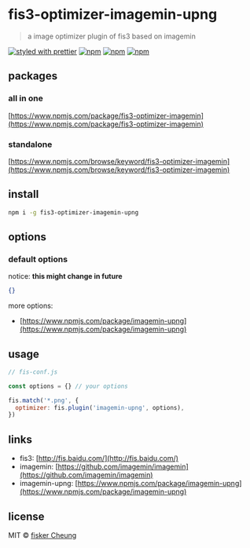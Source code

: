 # fis3-optimizer-imagemin-upng

> a image optimizer plugin of fis3 based on imagemin

[![styled with prettier](https://img.shields.io/badge/styled_with-prettier-ff69b4.svg?style=flat-square)](https://github.com/prettier/prettier)
[![npm](https://img.shields.io/npm/v/fis3-optimizer-imagemin-upng.svg?style=flat-square)](https://www.npmjs.com/package/fis3-optimizer-imagemin-upng)
[![npm](https://img.shields.io/npm/dt/fis3-optimizer-imagemin-upng.svg?style=flat-square)](https://www.npmjs.com/package/fis3-optimizer-imagemin-upng)
[![npm](https://img.shields.io/npm/dm/fis3-optimizer-imagemin-upng.svg?style=flat-square)](https://www.npmjs.com/package/fis3-optimizer-imagemin-upng)

## packages

### all in one

[https://www.npmjs.com/package/fis3-optimizer-imagemin](https://www.npmjs.com/package/fis3-optimizer-imagemin)

### standalone

[https://www.npmjs.com/browse/keyword/fis3-optimizer-imagemin](https://www.npmjs.com/browse/keyword/fis3-optimizer-imagemin)

## install

```sh
npm i -g fis3-optimizer-imagemin-upng
```

## options

### default options

notice: **this might change in future**

```json
{}
```

more options:

- [https://www.npmjs.com/package/imagemin-upng](https://www.npmjs.com/package/imagemin-upng)

## usage

```js
// fis-conf.js

const options = {} // your options

fis.match('*.png', {
  optimizer: fis.plugin('imagemin-upng', options),
})
```

## links

- fis3: [http://fis.baidu.com/](http://fis.baidu.com/)
- imagemin: [https://github.com/imagemin/imagemin](https://github.com/imagemin/imagemin)
- imagemin-upng: [https://www.npmjs.com/package/imagemin-upng](https://www.npmjs.com/package/imagemin-upng)

## license

MIT © [fisker Cheung](https://www.fiskercheung.com/)
